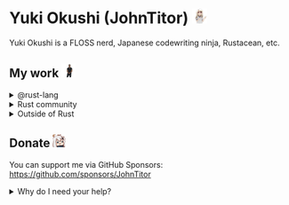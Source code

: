 # Yuki Okushi (JohnTitor) <img height="27px" width="27px" src="https://raw.githubusercontent.com/JohnTitor/JohnTitor/main/illya.gif">

Yuki Okushi is a FLOSS nerd, Japanese codewriting ninja, Rustacean, etc.

## My work <img height="25px" width="25px" src="https://raw.githubusercontent.com/JohnTitor/JohnTitor/main/doit.gif">

<details><summary>@rust-lang</summary><div>

### Teams

- crates.io team
  - developing backend of <https://crates.io>
- community team
  - helping l10n and events
- lang-docs team
  - lead of that team, maintaining [the nomicon](https://doc.rust-lang.org/nomicon/)
- library-reviewers team
  - reviewing libc-related things and helping some reviews on rust-lang/rust and others
- diagnostics, triage, and prioritization WGs

### Repos

- [rust-lang/rust](https://github.com/rust-lang/rust)
  - sending/reviewing PRs, triaging issues, and making rollups regularly
- [rust-lang/libc](https://github.com/rust-lang/libc)
  - maintaining that crate as a core maintainer
- [rust-lang/rustc-dev-guide](https://github.com/rust-lang/rustc-dev-guide)
  - keeping the rustc-dev-guide up-to-date

</div></details>

<details><summary>Rust community</summary><div>

### Actix

- core team, current lead
  - If you find me as a lead of Actix, please also check
    [@robjtede](https://github.com/robjtede)'s work, they're one of the core as well
    and doing great work, and more active than I currently :)

### notify-rs

- one of the active maintainers

### Writing an OS in Rust (ja)

- Helping Japanese translations of [Writing an OS in Rust](https://os.phil-opp.com/)
  as a translator/reviewer

### ...and so on and on!

In addition to the contributions listed here,
I've made various other contributions to the Rust community.

</div></details>

<details><summary>Outside of Rust</summary><div>

- Node.js
  - i18n WG, working on i18n related things
  - Japanese proofreader of API-docs
- GNOME
  - GNOME foundation member
  - Helping Japanese translations

</div></details>

## Donate <img height="23px" width="23px" src="https://raw.githubusercontent.com/JohnTitor/JohnTitor/main/paimon.gif">

You can support me via GitHub Sponsors: <https://github.com/sponsors/JohnTitor>

<details><summary>Why do I need your help?</summary><div>

Currently my life is _unstable_ as I cannot work as much as I'd like
due to the mental condition/disorder, so your help is definitely helpful
to continue my FLOSS journey.

</div></details>
